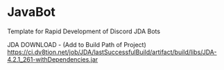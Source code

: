 # JavaBot

Template for Rapid Development of Discord JDA Bots

JDA DOWNLOAD - (Add to Build Path of Project)
https://ci.dv8tion.net/job/JDA/lastSuccessfulBuild/artifact/build/libs/JDA-4.2.1_261-withDependencies.jar